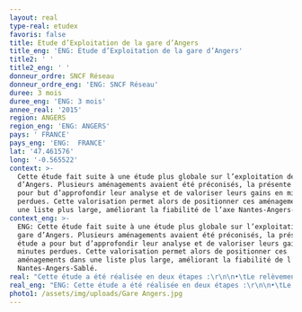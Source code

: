 ```yaml
---
layout: real
type-real: etudex
favoris: false
title: Etude d’Exploitation de la gare d’Angers
title_eng: 'ENG: Etude d’Exploitation de la gare d’Angers'
title2: ' '
title2_eng: ' '
donneur_ordre: SNCF Réseau
donneur_ordre_eng: 'ENG: SNCF Réseau'
duree: 3 mois
duree_eng: 'ENG: 3 mois'
annee_real: '2015'
region: ANGERS
region_eng: 'ENG: ANGERS'
pays: ' FRANCE'
pays_eng: 'ENG:  FRANCE'
lat: '47.461576'
long: '-0.565522'
context: >-
  Cette étude fait suite à une étude plus globale sur l’exploitation de la gare
  d’Angers. Plusieurs aménagements avaient été préconisés, la présente étude a
  pour but d’approfondir leur analyse et de valoriser leurs gains en minutes
  perdues. Cette valorisation permet alors de positionner ces aménagements dans
  une liste plus large, améliorant la fiabilité de l’axe Nantes-Angers-Sablé.
context_eng: >-
  ENG: Cette étude fait suite à une étude plus globale sur l’exploitation de la
  gare d’Angers. Plusieurs aménagements avaient été préconisés, la présente
  étude a pour but d’approfondir leur analyse et de valoriser leurs gains en
  minutes perdues. Cette valorisation permet alors de positionner ces
  aménagements dans une liste plus large, améliorant la fiabilité de l’axe
  Nantes-Angers-Sablé.
real: "Cette étude a été réalisée en deux étapes :\r\n\n•\tLe relèvement de vitesse de la sortie du pas d’IPCS entre la Possonière et la gare d’Angers St-Laud a été étudié (faisabilité, coût). Puis, grâce à l’analyse de l’incidentologie (données BREHAT), le gain en volume de minutes perdues apporté par ce relèvement de vitesse a été estimé. \r\n\n•\tValorisation de deux aménagements : la banalisation des voies entre Angers et Maitre-Ecole, et le prolongement de la voie 3. Les fonctionnalités essentielles sont rappelées, puis la valorisation vis-à-vis de la robustesse du plan de transport a été réalisée."
real_eng: "ENG: Cette étude a été réalisée en deux étapes :\r\n\n•\tLe relèvement de vitesse de la sortie du pas d’IPCS entre la Possonière et la gare d’Angers St-Laud a été étudié (faisabilité, coût). Puis, grâce à l’analyse de l’incidentologie (données BREHAT), le gain en volume de minutes perdues apporté par ce relèvement de vitesse a été estimé. \r\n\n•\tValorisation de deux aménagements : la banalisation des voies entre Angers et Maitre-Ecole, et le prolongement de la voie 3. Les fonctionnalités essentielles sont rappelées, puis la valorisation vis-à-vis de la robustesse du plan de transport a été réalisée."
photo1: /assets/img/uploads/Gare Angers.jpg
---
```



